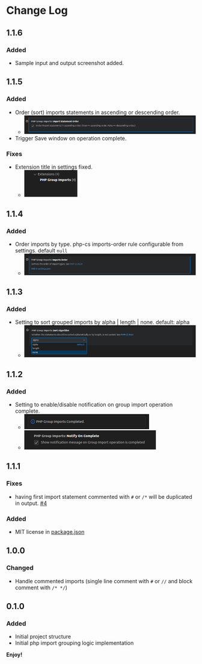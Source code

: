 # Change Log

## 1.1.6

### Added
  - Sample input and output screenshot added.

## 1.1.5

### Added
  - Order (sort) imports statements in ascending or descending order.
    - ![Import Statements Order](images/changelog/v1.1.5-added-1.png)
  - Trigger Save window on operation complete.

### Fixes
  - Extension title in settings fixed.
    - ![extension-title-fix-in-settings](images/changelog/v1.1.5-fixed-1.png)

## 1.1.4

### Added
  - Order imports by type. php-cs imports-order rule configurable from settings. default `null`
    - ![Import Order by type](images/changelog/v1.1.4-added-1.png)

## 1.1.3

### Added
  - Setting to sort grouped imports by alpha | length | none. default: alpha
    - ![Sort Algorithm](images/changelog/v1.1.3-added-1.png)

## 1.1.2

### Added
  - Setting to enable/disable notification on group import operation complete.
    - ![notification image](images/changelog/v1.1.2-added-1.png)
    - ![notification setting image](images/changelog/v1.1.2-added-2.png)


## 1.1.1

### Fixes
  - having first import statement commented with `#` or `/*` will be duplicated in output. [#4](https://github.com/mrazinshaikh/php-group-imports-extension/issues/4)

### Added
  - MIT license in [package.json](package.json#L7,15)


## 1.0.0

### Changed
- Handle commented imports (single line comment with `#` or `//` and block comment with `/* */`)


## 0.1.0

### Added
  - Initial project structure
  - Initial php import grouping logic implementation

**Enjoy!**